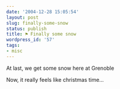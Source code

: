 ```yaml
---
date: '2004-12-28 15:05:54'
layout: post
slug: finally-some-snow
status: publish
title: ⚑ Finally some snow
wordpress_id: '57'
tags:
- misc
---
```


At last, we get some snow here at Grenoble  

Now, it really feels like christmas time...

